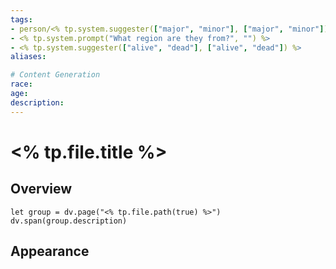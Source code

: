 ```yaml
---
tags:
- person/<% tp.system.suggester(["major", "minor"], ["major", "minor"]) %>
- <% tp.system.prompt("What region are they from?", "") %>
- <% tp.system.suggester(["alive", "dead"], ["alive", "dead"]) %>
aliases:

# Content Generation
race:
age:
description:
---
```

# <% tp.file.title %>
## Overview
```dataviewjs
let group = dv.page("<% tp.file.path(true) %>")
dv.span(group.description)
```
## Appearance
